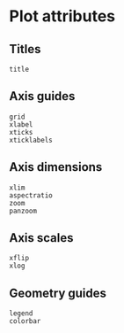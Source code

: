 # Plot attributes

## Titles
```@docs
title
```
## Axis guides
```@docs
grid
xlabel
xticks
xticklabels
```
## Axis dimensions
```@docs
xlim
aspectratio
zoom
panzoom
```
## Axis scales
```@docs
xflip
xlog
```
## Geometry guides
```@docs
legend
colorbar
```
